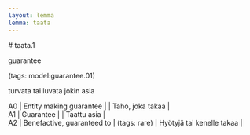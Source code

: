 ```yaml
---
layout: lemma
lemma: taata
---
```


<div class="sense">
# <span class="sensename">taata.1</span>

<span class="description">guarantee</span>

(tags: model:guarantee.01)

<span class="description">turvata tai luvata jokin asia</span>

A0 | Entity making guarantee |   | Taho, joka takaa |  
A1 | Guarantee |   | Taattu asia |  
A2 | Benefactive, guaranteed to | (tags: rare) | Hyötyjä tai kenelle takaa |  

</div>

